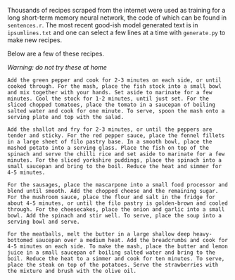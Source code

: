 Thousands of recipes scraped from the internet were used as training for a long short-term memory neural network, the code of which can be found in `sentences.r`. The most recent good-ish model generated text is in `ipsumlines.txt` and one can select a few lines at a time with `generate.py` to make new recipes.

Below are a few of these recipes. 

*Warning: do not try these at home*

```
Add the green pepper and cook for 2-3 minutes on each side, or until cooked through. For the mash, place the fish stock into a small bowl and mix together with your hands. Set aside to marinate for a few minutes. Cool the stock for 1-2 minutes, until just set. For the sliced chopped tomatoes, place the tomato in a saucepan of boiling salted water and cook for one minute. To serve, spoon the mash onto a serving plate and top with the salad.
```

```
Add the shallot and fry for 2-3 minutes, or until the peppers are tender and sticky. For the red pepper sauce, place the fennel fillets in a large sheet of filo pastry base. In a smooth bowl, place the mashed potato into a serving glass. Place the fish on top of the spinach and serve the chilli rice and set aside to marinate for a few minutes. For the sliced yorkshire puddings, place the spinach into a small saucepan and bring to the boil. Reduce the heat and simmer for 4-5 minutes.
```

```
For the sausages, place the mascarpone into a small food processor and blend until smooth. Add the chopped cheese and the remaining sugar. For the mushroom sauce, place the flour and salt in the fridge for about 4-5 minutes, or until the filo pastry is golden-brown and cooled through. For the cheesecakes, place the onion and garlic into a small bowl. Add the spinach and stir well. To serve, place the soup into a serving bowl and serve.
```

```
For the meatballs, melt the butter in a large shallow deep heavy-bottomed saucepan over a medium heat. Add the breadcrumbs and cook for 4-5 minutes on each side. To make the mash, place the butter and lemon juice in a small saucepan of boiling salted water and bring to the boil. Reduce the heat to a simmer and cook for ten minutes. To serve, place the steak on top of the potatoes. Serve the strawberries with the mixture and brush with the olive oil.
```
